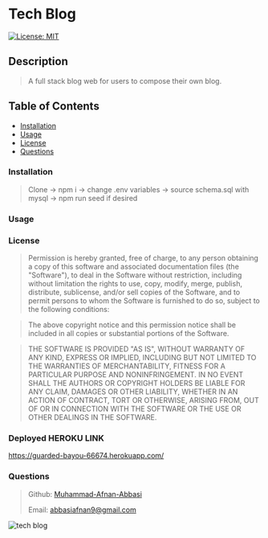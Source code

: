 

# Tech Blog

[![License: MIT](https://img.shields.io/badge/License-MIT-yellow.svg)](https://opensource.org/licenses/MIT)

## Description

>
> A full stack blog web for users to compose their own blog.
>

## Table of Contents
* [Installation](#installation)
* [Usage](#usage)
* [License](#license)
* [Questions](#questions)

### Installation

>
> Clone -> npm i 
-> change .env variables 
-> source schema.sql with mysql 
-> npm run seed if desired
>

### Usage



### License

>Permission is hereby granted, free of charge, to any person obtaining a copy of this software and associated documentation files (the "Software"), to deal in the Software without restriction, including without limitation the rights to use, copy, modify, merge, publish, distribute, sublicense, and/or sell copies of the Software, and to permit persons to whom the Software is furnished to do so, subject to the following conditions:

>The above copyright notice and this permission notice shall be included in all copies or substantial portions of the Software.

>THE SOFTWARE IS PROVIDED "AS IS", WITHOUT WARRANTY OF ANY KIND, EXPRESS OR IMPLIED, INCLUDING BUT NOT LIMITED TO THE WARRANTIES OF MERCHANTABILITY, FITNESS FOR A PARTICULAR PURPOSE AND NONINFRINGEMENT. IN NO EVENT SHALL THE AUTHORS OR COPYRIGHT HOLDERS BE LIABLE FOR ANY CLAIM, DAMAGES OR OTHER LIABILITY, WHETHER IN AN ACTION OF CONTRACT, TORT OR OTHERWISE, ARISING FROM, OUT OF OR IN CONNECTION WITH THE SOFTWARE OR THE USE OR OTHER DEALINGS IN THE SOFTWARE.

### Deployed HEROKU LINK
https://guarded-bayou-66674.herokuapp.com/

### Questions

>
>Github: [Muhammad-Afnan-Abbasi](https://www.github.com/abbasiafnan9)
>
>Email: [abbasiafnan9@gmail.com](mailto:mark.abbasiafnan9@gmail.com)
>

![tech blog](https://user-images.githubusercontent.com/86696292/149209028-89d116a2-788f-4d4d-b685-819c24a35987.PNG)
